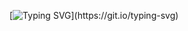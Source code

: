[![Typing SVG](https://readme-typing-svg.demolab.com?font=Taprom&size=30&duration=4000&pause=1000&color=AF21D5&center=true&vCenter=true&lines=Hi%2C+I'm+Artem;I+study+programming+at+School+21;I'm+learning+C+language;I've+also+made+some+C%23+projects;The+list+of+skills+will+be+replenished;Have+a+nice+day!)](https://git.io/typing-svg)
